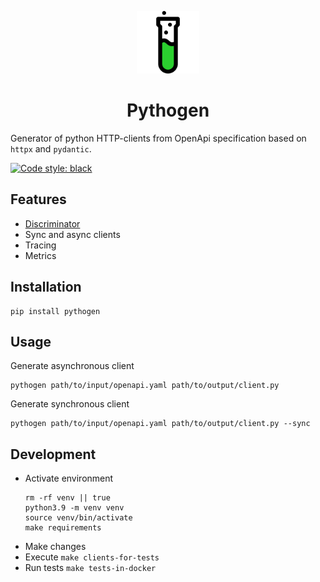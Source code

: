 <div>
  <p align="center">
    <img src="docs/images/logo.png" height="100">
  </p>
  <h1 align="center"><strong>Pythogen</strong></h1>
</div>

Generator of python HTTP-clients from OpenApi specification based on `httpx` and `pydantic`.

[![Code style: black](https://img.shields.io/badge/code%20style-black-000000.svg)](https://github.com/psf/black)


## Features
- [Discriminator](/docs/discriminator.md)
- Sync and async clients
- Tracing
- Metrics

## Installation
```shell
pip install pythogen
```

## Usage
Generate asynchronous client
```shell
pythogen path/to/input/openapi.yaml path/to/output/client.py
```
Generate synchronous client
```shell
pythogen path/to/input/openapi.yaml path/to/output/client.py --sync
```

## Development
- Activate environment
    ```shell
    rm -rf venv || true
    python3.9 -m venv venv
    source venv/bin/activate
    make requirements
    ```
- Make changes
- Execute `make clients-for-tests`
- Run tests `make tests-in-docker`
